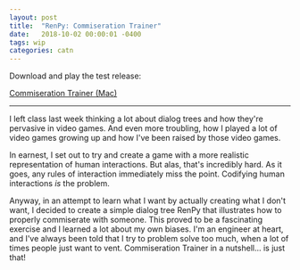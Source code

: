 ```yaml
---
layout: post
title:  "RenPy: Commiseration Trainer"
date:   2018-10-02 00:00:01 -0400
tags: wip
categories: catn
---
```


Download and play the test release:

[Commiseration Trainer (Mac)](http://files.buoydontfloat.com/commiseration-trainer-1.0-mac.zip)

---

I left class last week thinking a lot about dialog trees and how they're pervasive in video games. And even more troubling, how I played a lot of video games  growing up and how I've been raised by those video games.

In earnest, I set out to try and create a game with a more realistic representation of human interactions. But alas, that's incredibly hard. As it goes, any rules of interaction immediately miss the point. Codifying human interactions _is_ the problem.

Anyway, in an attempt to learn what I want by actually creating what I don't want, I decided to create a simple dialog tree RenPy that illustrates how to properly commiserate with someone. This proved to be a fascinating exercise and I learned a lot about my own biases. I'm an engineer at heart, and I've always been told that I try to problem solve too much, when a lot of times people just want to vent. Commiseration Trainer in a nutshell... is just that!
